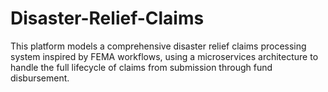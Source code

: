 # Disaster-Relief-Claims
This platform models a comprehensive disaster relief claims processing system inspired by FEMA workflows, using a microservices architecture to handle the full lifecycle of claims from submission through fund disbursement.
